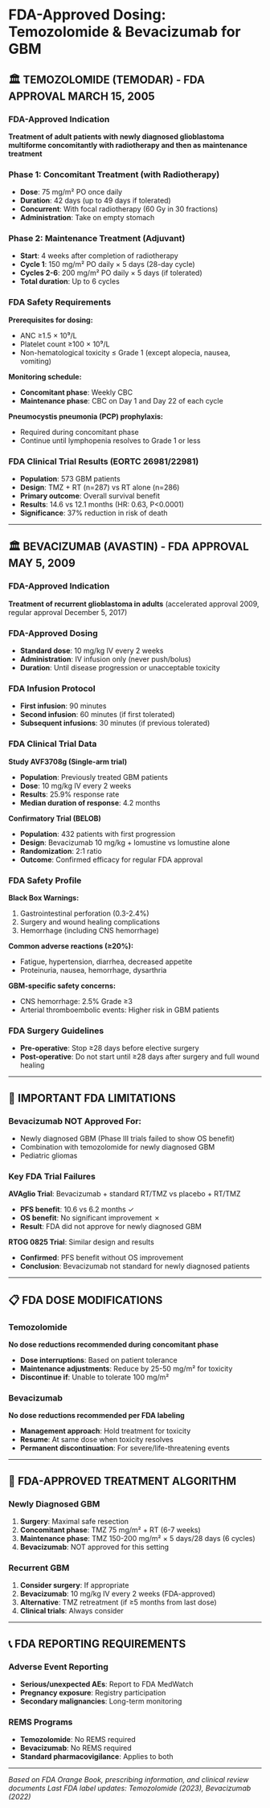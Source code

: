 # FDA-Approved Dosing: Temozolomide & Bevacizumab for GBM

## 🏛️ TEMOZOLOMIDE (TEMODAR) - FDA APPROVAL MARCH 15, 2005

### FDA-Approved Indication
**Treatment of adult patients with newly diagnosed glioblastoma multiforme concomitantly with radiotherapy and then as maintenance treatment**

### Phase 1: Concomitant Treatment (with Radiotherapy)
- **Dose**: 75 mg/m² PO once daily
- **Duration**: 42 days (up to 49 days if tolerated)
- **Concurrent**: With focal radiotherapy (60 Gy in 30 fractions)
- **Administration**: Take on empty stomach

### Phase 2: Maintenance Treatment (Adjuvant)
- **Start**: 4 weeks after completion of radiotherapy
- **Cycle 1**: 150 mg/m² PO daily × 5 days (28-day cycle)
- **Cycles 2-6**: 200 mg/m² PO daily × 5 days (if tolerated)
- **Total duration**: Up to 6 cycles

### FDA Safety Requirements
**Prerequisites for dosing:**
- ANC ≥1.5 × 10⁹/L
- Platelet count ≥100 × 10⁹/L
- Non-hematological toxicity ≤ Grade 1 (except alopecia, nausea, vomiting)

**Monitoring schedule:**
- **Concomitant phase**: Weekly CBC
- **Maintenance phase**: CBC on Day 1 and Day 22 of each cycle

**Pneumocystis pneumonia (PCP) prophylaxis:**
- Required during concomitant phase
- Continue until lymphopenia resolves to Grade 1 or less

### FDA Clinical Trial Results (EORTC 26981/22981)
- **Population**: 573 GBM patients
- **Design**: TMZ + RT (n=287) vs RT alone (n=286)
- **Primary outcome**: Overall survival benefit
- **Results**: 14.6 vs 12.1 months (HR: 0.63, P<0.0001)
- **Significance**: 37% reduction in risk of death

---

## 🏛️ BEVACIZUMAB (AVASTIN) - FDA APPROVAL MAY 5, 2009

### FDA-Approved Indication
**Treatment of recurrent glioblastoma in adults** (accelerated approval 2009, regular approval December 5, 2017)

### FDA-Approved Dosing
- **Standard dose**: 10 mg/kg IV every 2 weeks
- **Administration**: IV infusion only (never push/bolus)
- **Duration**: Until disease progression or unacceptable toxicity

### FDA Infusion Protocol
- **First infusion**: 90 minutes
- **Second infusion**: 60 minutes (if first tolerated)
- **Subsequent infusions**: 30 minutes (if previous tolerated)

### FDA Clinical Trial Data
**Study AVF3708g (Single-arm trial)**
- **Population**: Previously treated GBM patients
- **Dose**: 10 mg/kg IV every 2 weeks
- **Results**: 25.9% response rate
- **Median duration of response**: 4.2 months

**Confirmatory Trial (BELOB)**
- **Population**: 432 patients with first progression
- **Design**: Bevacizumab 10 mg/kg + lomustine vs lomustine alone
- **Randomization**: 2:1 ratio
- **Outcome**: Confirmed efficacy for regular FDA approval

### FDA Safety Profile
**Black Box Warnings:**
1. Gastrointestinal perforation (0.3-2.4%)
2. Surgery and wound healing complications
3. Hemorrhage (including CNS hemorrhage)

**Common adverse reactions (≥20%):**
- Fatigue, hypertension, diarrhea, decreased appetite
- Proteinuria, nausea, hemorrhage, dysarthria

**GBM-specific safety concerns:**
- CNS hemorrhage: 2.5% Grade ≥3
- Arterial thromboembolic events: Higher risk in GBM patients

### FDA Surgery Guidelines
- **Pre-operative**: Stop ≥28 days before elective surgery
- **Post-operative**: Do not start until ≥28 days after surgery and full wound healing

---

## 🚫 IMPORTANT FDA LIMITATIONS

### Bevacizumab NOT Approved For:
- Newly diagnosed GBM (Phase III trials failed to show OS benefit)
- Combination with temozolomide for newly diagnosed GBM
- Pediatric gliomas

### Key FDA Trial Failures
**AVAglio Trial**: Bevacizumab + standard RT/TMZ vs placebo + RT/TMZ
- **PFS benefit**: 10.6 vs 6.2 months ✓
- **OS benefit**: No significant improvement ✗
- **Result**: FDA did not approve for newly diagnosed GBM

**RTOG 0825 Trial**: Similar design and results
- **Confirmed**: PFS benefit without OS improvement
- **Conclusion**: Bevacizumab not standard for newly diagnosed patients

---

## 📋 FDA DOSE MODIFICATIONS

### Temozolomide
**No dose reductions recommended during concomitant phase**
- **Dose interruptions**: Based on patient tolerance
- **Maintenance adjustments**: Reduce by 25-50 mg/m² for toxicity
- **Discontinue if**: Unable to tolerate 100 mg/m²

### Bevacizumab
**No dose reductions recommended per FDA labeling**
- **Management approach**: Hold treatment for toxicity
- **Resume**: At same dose when toxicity resolves
- **Permanent discontinuation**: For severe/life-threatening events

---

## 🎯 FDA-APPROVED TREATMENT ALGORITHM

### Newly Diagnosed GBM
1. **Surgery**: Maximal safe resection
2. **Concomitant phase**: TMZ 75 mg/m² + RT (6-7 weeks)
3. **Maintenance phase**: TMZ 150-200 mg/m² × 5 days/28 days (6 cycles)
4. **Bevacizumab**: NOT approved for this setting

### Recurrent GBM
1. **Consider surgery**: If appropriate
2. **Bevacizumab**: 10 mg/kg IV every 2 weeks (FDA-approved)
3. **Alternative**: TMZ retreatment (if ≥5 months from last dose)
4. **Clinical trials**: Always consider

---

## 📞 FDA REPORTING REQUIREMENTS

### Adverse Event Reporting
- **Serious/unexpected AEs**: Report to FDA MedWatch
- **Pregnancy exposure**: Registry participation
- **Secondary malignancies**: Long-term monitoring

### REMS Programs
- **Temozolomide**: No REMS required
- **Bevacizumab**: No REMS required
- **Standard pharmacovigilance**: Applies to both

---

*Based on FDA Orange Book, prescribing information, and clinical review documents*
*Last FDA label updates: Temozolomide (2023), Bevacizumab (2022)*